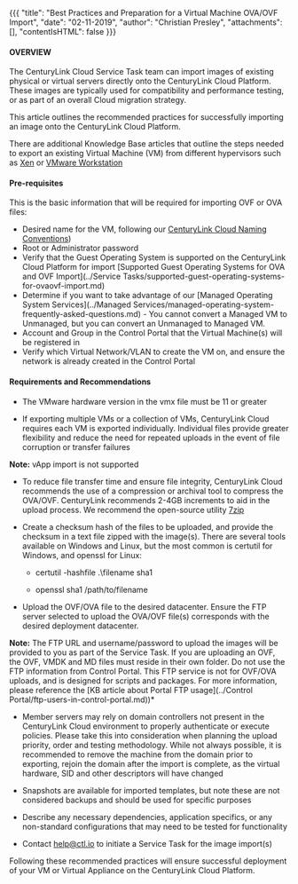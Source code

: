 {{{
  "title": "Best Practices and Preparation for a Virtual Machine OVA/OVF Import",
  "date": "02-11-2019",
  "author": "Christian Presley",
  "attachments": [],
  "contentIsHTML": false
}}}

#### OVERVIEW

The CenturyLink Cloud Service Task team can import images of existing physical or virtual servers directly onto the CenturyLink Cloud Platform. These images are typically used for compatibility and performance testing, or as part of an overall Cloud migration strategy.

This article outlines the recommended practices for successfully importing an image onto the CenturyLink Cloud Platform.

There are additional Knowledge Base articles that outline the steps needed to export an existing Virtual Machine (VM) from different hypervisors such as [Xen](../Servers/converting-a-xen-image-to-ovf-for-use-in-centurylinkcloud.md) or [VMware Workstation](../Servers/exporting-a-vm-to-an-ovf-from-vmware-workstation-for-import-into-the-centurylink-cloud.md)


#### Pre-requisites

This is the basic information that will be required for importing OVF or OVA files:

* Desired name for the VM, following our [CenturyLink Cloud Naming Conventions](../Servers/server-naming-convention.md))
* Root or Administrator password
* Verify that the Guest Operating System is supported on the CenturyLink Cloud Platform for import [Supported Guest Operating Systems for OVA and OVF Import](../Service Tasks/supported-guest-operating-systems-for-ovaovf-import.md)
* Determine if you want to take advantage of our [Managed Operating System Services](../Managed Services/managed-operating-system-frequently-asked-questions.md) - You cannot convert a Managed VM to Unmanaged, but you can convert an Unmanaged to Managed VM.
* Account and Group in the Control Portal that the Virtual Machine(s) will be registered in
* Verify which Virtual Network/VLAN to create the VM on, and ensure the network is already created in the Control Portal

#### Requirements and Recommendations

* The VMware hardware version in the vmx file must be 11 or greater

* If exporting multiple VMs or a collection of VMs, CenturyLink Cloud requires each VM is exported individually. Individual files provide greater flexibility and reduce the need for repeated uploads in the event of file corruption or transfer failures

**Note:** vApp import is not supported

* To reduce file transfer time and ensure file integrity, CenturyLink Cloud recommends the use of a compression or archival tool to compress the OVA/OVF. CenturyLink recommends 2-4GB increments to aid in the upload process. We recommend the open-source utility [7zip](http://www.7-zip.org/)

* Create a checksum hash of the files to be uploaded, and provide the checksum in a text file zipped with the image(s). There are several tools available on Windows and Linux, but the most common is certutil for Windows, and openssl for Linux:

  * certutil -hashfile .\filename sha1

  * openssl sha1 /path/to/filename

* Upload the OVF/OVA file to the desired datacenter. Ensure the FTP server selected to upload the OVA/OVF file(s) corresponds with the desired deployment datacenter.

**Note:** The FTP URL and username/password to upload the images will be provided to you as part of the Service Task. If you are uploading an OVF, the OVF, VMDK and MD files must reside in their own folder. Do not use the FTP information from Control Portal. This FTP service is not for OVF/OVA uploads, and is designed for scripts and packages. For more information, please reference the [KB article about Portal FTP usage](../Control Portal/ftp-users-in-control-portal.md))*

* Member servers may rely on domain controllers not present in the CenturyLink Cloud environment to properly authenticate or execute policies. Please take this into consideration when planning the upload priority, order and testing methodology. While not always possible, it is recommended to remove the machine from the domain prior to exporting, rejoin the domain after the import is complete, as the virtual hardware, SID and other descriptors will have changed

* Snapshots are available for imported templates, but note these are not considered backups and should be used for specific purposes

* Describe any necessary dependencies, application specifics, or any non-standard configurations that may need to be tested for functionality

* Contact [help@ctl.io](mailto:help@ctl.io) to initiate a Service Task for the image import(s)

Following these recommended practices will ensure successful deployment of your VM or Virtual Appliance on the CenturyLink Cloud Platform.
